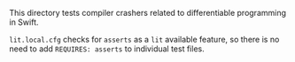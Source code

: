 This directory tests compiler crashers related to differentiable programming in
Swift.

`lit.local.cfg` checks for `asserts` as a `lit` available feature, so there is
no need to add `REQUIRES: asserts` to individual test files.
